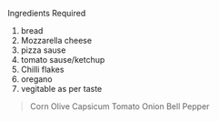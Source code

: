 Ingredients Required

1. bread 
2. Mozzarella cheese
3. pizza sause
4. tomato sause/ketchup
5. Chilli flakes
6. oregano
7. vegitable as per taste
  > Corn
  > Olive
  > Capsicum
  > Tomato
  > Onion
  > Bell Pepper